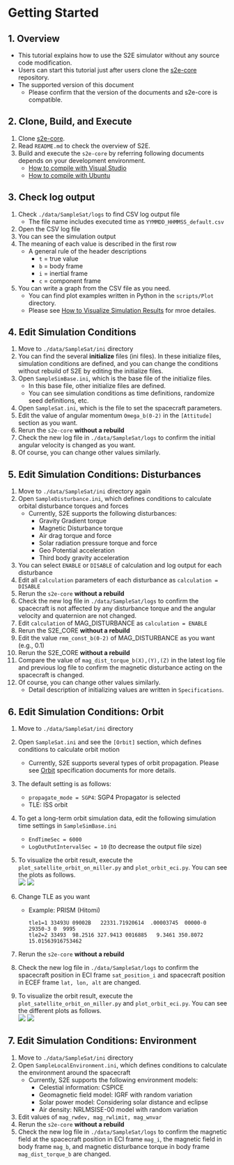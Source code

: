 # Getting Started

## 1.  Overview

- This tutorial explains how to use the S2E simulator without any source code modification.   
- Users can start this tutorial just after users clone the [s2e-core](https://github.com/ut-issl/s2e-core) repository. 
- The supported version of this document
  - Please confirm that the version of the documents and s2e-core is compatible.
  
## 2. Clone, Build, and Execute 

1. Clone [s2e-core](https://github.com/ut-issl/s2e-core).
2. Read `README.md` to check the overview of S2E.
3. Build and execute the `s2e-core` by referring following documents depends on your development environment.
   - [How to compile with Visual Studio](../General/HowToCompileWithVisualStudio.md)
   - [How to compile with Ubuntu](../General/HowToCompileWithUbuntuInDocker.md)


## 3. Check log output 

1. Check `./data/SampleSat/logs` to find CSV log output file  
   - The file name includes executed time as `YYMMDD_HHMMSS_default.csv`  
2. Open the CSV log file
3. You can see the simulation output
4. The meaning of each value is described in the first row
   - A general rule of the header descriptions  
     - `t` = true value
     - `b` = body frame
     - `i` = inertial frame
     - `c` = component frame
5. You can write a graph from the CSV file as you need.
   - You can find plot examples written in Python in the `scripts/Plot` directory.
   - Please see [How to Visualize Simulation Results](../General/HowToVisualizeSimulationResults.md) for mroe detailes.
   
## 4. Edit Simulation Conditions

1. Move to `./data/SampleSat/ini`  directory  
2. You can find the several **initialize** files (ini files). In these initialize files, simulation conditions are defined, and you can change the conditions without rebuild of S2E by editing the initialize files.
3. Open `SampleSimBase.ini`, which is the base file of the initialize files.
   - In this base file, other initialize files are defined.
   - You can see simulation conditions as time definitions, randomize seed definitions, etc. 
4. Open `SampleSat.ini`, which is the file to set the spacecraft parameters.
4. Edit the value of angular momentum `Omega_b(0-2)` in the `[Attitude]` section as you want.
5. Rerun the `s2e-core` **without a rebuild**
6. Check the new log file in `./data/SampleSat/logs` to confirm the initial angular velocity is changed as you want.
7. Of course, you can change other values similarly.

## 5. Edit Simulation Conditions: Disturbances

1. Move to `./data/SampleSat/ini`  directory again  
2. Open `SampleDisturbance.ini`, which defines conditions to calculate orbital disturbance torques and forces
   - Currently, S2E supports the following disturbances:
     - Gravity Gradient torque
     - Magnetic Disturbance torque
     - Air drag torque and force
     - Solar radiation pressure torque and force
     - Geo Potential acceleration
     - Third body gravity acceleration
3. You can select `ENABLE` or `DISABLE` of calculation and log output for each disturbance
4. Edit all `calculation` parameters of each disturbance as `calculation = DISABLE`
5. Rerun the `s2e-core` **without a rebuild**
6. Check the new log file in `./data/SampleSat/logs` to confirm the spacecraft is not affected by any disturbance torque and the angular velocity and quaternion are not changed.
7. Edit  `calculation` of MAG_DISTURBANCE as `calculation = ENABLE`
8. Rerun the S2E_CORE **without a rebuild**
9. Edit the value `rmm_const_b(0-2)` of MAG_DISTURBANCE as you want (e.g., 0.1)
10. Rerun the S2E_CORE **without a rebuild**
11. Compare the value of `mag_dist_torque_b(X),(Y),(Z)` in the latest log file and previous log file to confirm the magnetic disturbance acting on the spacecraft is changed.
12. Of course, you can change other values similarly.
    - Detail description of initializing values are written in `Specifications`.


## 6. Edit Simulation Conditions: Orbit

1. Move to `./data/SampleSat/ini`  directory  
1. Open `SampleSat.ini` and see the `[Orbit]` section, which defines conditions to calculate orbit motion
   - Currently, S2E supports several types of orbit propagation. Please see [Orbit](./Specifications/Dynamics/Spec_Orbit.md) specification documents for more details.
1. The default setting is as follows:
   - `propagate_mode = SGP4`: SGP4 Propagator is selected
   - TLE: ISS orbit
1. To get a long-term orbit simulation data, edit the following simulation time settings in `SampleSimBase.ini`
   - `EndTimeSec = 6000`
   - `LogOutPutIntervalSec = 10` (to decrease the output file size)
1. To visualize the orbit result, execute the `plot_satellite_orbit_on_miller.py` and `plot_orbit_eci.py`. You can see the plots as follows.  
   ![](./figs/GettingStarted_PlotIssOrbitInMiller.JPG)
   ![](./figs/GettingStarted_PlotIssOrbit3d.JPG)

1. Change TLE as you want
   - Example: PRISM (Hitomi)
     ```
     tle1=1 33493U 09002B   22331.71920614  .00003745  00000-0  29350-3 0  9995
     tle2=2 33493  98.2516 327.9413 0016885   9.3461 350.8072 15.01563916753462
     ```
1. Rerun the `s2e-core` **without a rebuild**
1. Check the new log file in `./data/SampleSat/logs` to confirm the spacecraft position in ECI frame `sat_position_i` and spacecraft position in ECEF frame `lat, lon, alt` are changed.
1. To visualize the orbit result, execute the `plot_satellite_orbit_on_miller.py` and `plot_orbit_eci.py`. You can see the different plots as follows.  
  ![](./figs/GettingStarted_PlotPrismOrbitInMiller.JPG)
  ![](./figs/GettingStarted_PlotPrismOrbit3d.JPG)

## 7. Edit Simulation Conditions: Environment

1. Move to `./data/SampleSat/ini`  directory  
2. Open `SampleLocalEnvironment.ini`, which defines conditions to calculate the environment around the spacecraft
   - Currently, S2E supports the following environment models:
     - Celestial information: CSPICE
     - Geomagnetic field model: IGRF with random variation
     - Solar power model: Considering solar distance and eclipse
     - Air density: NRLMSISE-00 model with random variation
3. Edit values of `mag_rwdev, mag_rwlimit, mag_wnvar` 
4. Rerun the `s2e-core` **without a rebuild**
5. Check the new log file in `./data/SampleSat/logs` to confirm the magnetic field at the spacecraft position in ECI frame `mag_i`, the magnetic field in body frame `mag_b`, and magnetic disturbance torque in body frame `mag_dist_torque_b` are changed.
